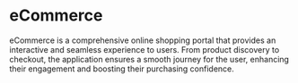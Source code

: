 # eCommerce
eCommerce is a comprehensive online shopping portal that provides an interactive and seamless experience to users. From product discovery to checkout, the application ensures a smooth journey for the user, enhancing their engagement and boosting their purchasing confidence.
